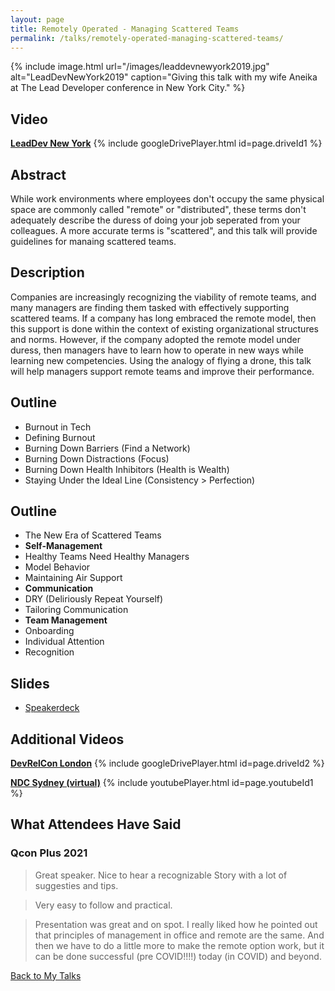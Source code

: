 ```yaml
---
layout: page
title: Remotely Operated - Managing Scattered Teams
permalink: /talks/remotely-operated-managing-scattered-teams/
---
```


{% include image.html url="/images/leaddevnewyork2019.jpg" alt="LeadDevNewYork2019" caption="Giving this talk with my wife Aneika at The Lead Developer conference in New York City." %}

## Video

**[LeadDev New York](https://drive.google.com/file/d/1L3UYP32oI0dMjouftpH0Um1PPnJrq3qt/view?usp=sharing)**
{% include googleDrivePlayer.html id=page.driveId1 %}
<br>

## Abstract

While work environments where employees don't occupy the same physical space are commonly called "remote" or "distributed", these terms don't adequately describe the duress of doing your job seperated from your colleagues. A more accurate terms is "scattered", and this talk will provide guidelines for manaing scattered teams.

## Description

Companies are increasingly recognizing the viability of remote teams, and many managers are finding them tasked with effectively supporting scattered teams. If a company has long embraced the remote model, then this support is done within the context of existing organizational structures and norms. However, if the company adopted the remote model under duress, then managers have to learn how to operate in new ways while learning new competencies. Using the analogy of flying a drone, this talk will help managers support remote teams and improve their performance.

## Outline 
* Burnout in Tech
* Defining Burnout 
* Burning Down Barriers (Find a Network) 
* Burning Down Distractions (Focus) 
* Burning Down Health Inhibitors (Health is Wealth) 
* Staying Under the Ideal Line (Consistency > Perfection)

## Outline
* The New Era of Scattered Teams
* **Self-Management**
* Healthy Teams Need Healthy Managers
* Model Behavior
* Maintaining Air Support
* **Communication**
* DRY (Deliriously Repeat Yourself)
* Tailoring Communication
* **Team Management**
* Onboarding
* Individual Attention
* Recognition

## Slides

* [Speakerdeck](https://speakerdeck.com/anjuan/managing-the-burnout-burndown)

## Additional Videos

**[DevRelCon London](https://drive.google.com/file/d/1o7lkruTV8P9DaCW9Q8p6VSEZpMxgLpAq/view?usp=sharing)**
{% include googleDrivePlayer.html id=page.driveId2 %}
<br>

**[NDC Sydney (virtual)](https://www.youtube.com/watch?v=YUEvsk9TzmM)**
{% include youtubePlayer.html id=page.youtubeId1 %}

## What Attendees Have Said

### Qcon Plus 2021
> Great speaker. Nice to hear a recognizable Story with a lot of suggesties and tips.

> Very easy to follow and practical.

> Presentation was great and on spot. I really liked how he pointed out that principles of management in office and remote are the same. And then we have to do a little more to make the remote option work, but it can be done successful (pre COVID!!!!) today (in COVID) and beyond.


[Back to My Talks](/talks/)
